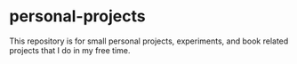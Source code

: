 # personal-projects
This repository is for small personal projects, experiments, and book related projects that I do in my free time.
